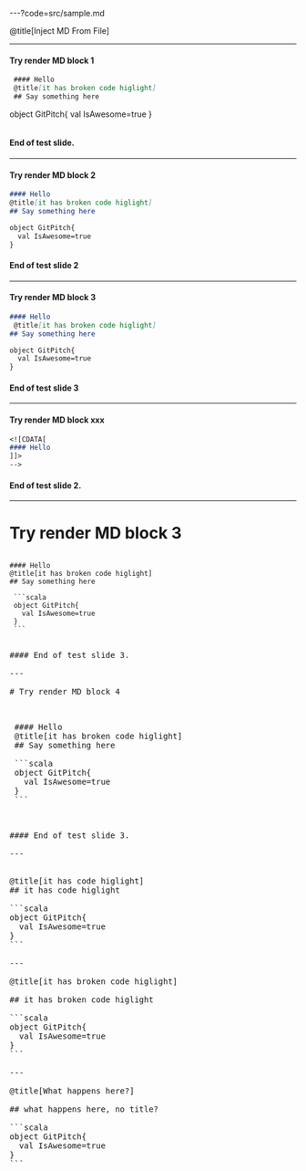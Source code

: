 ---?code=src/sample.md

@title[Inject MD From File]

---

#### Try render MD block 1

```markdown
 #### Hello
 @title[it has broken code higlight]
 ## Say something here

 ```
 object GitPitch{
   val IsAwesome=true
 }
 ```
```

#### End of test slide.

---

#### Try render MD block 2

```markdown
#### Hello
@title[it has broken code higlight]
## Say something here

object GitPitch{
  val IsAwesome=true
}
```

#### End of test slide 2

---

#### Try render MD block 3

```markdown
#### Hello
 @title[it has broken code higlight]
## Say something here

object GitPitch{
  val IsAwesome=true
}
```

#### End of test slide 3

---


#### Try render MD block xxx

```markdown
<![CDATA[
#### Hello
]]>
-->
```

#### End of test slide 2.

---

# Try render MD block 3

<pre><code>
#### Hello
@title[it has broken code higlight]
## Say something here

 ```scala
 object GitPitch{
   val IsAwesome=true
 }
 ```
</code><pre>

#### End of test slide 3.

---

# Try render MD block 4

<p>
 #### Hello
 @title[it has broken code higlight]
 ## Say something here

 ```scala
 object GitPitch{
   val IsAwesome=true
 }
 ```
</p>

#### End of test slide 3.

---


@title[it has code higlight]
## it has code higlight

```scala
object GitPitch{
  val IsAwesome=true
}
```

---

@title[it has broken code higlight]

## it has broken code higlight

```scala
object GitPitch{
  val IsAwesome=true
}
```

---

@title[What happens here?]

## what happens here, no title?

```scala
object GitPitch{
  val IsAwesome=true
}
```
